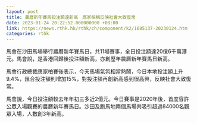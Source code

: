 ```yaml
---
layout: post
title: 農曆新年賽馬投注額達新高　應家柏稱反映社會大致復常
date: 2023-01-24 20:22:52.000000000 +08:00
link: https://news.rthk.hk/rthk/ch/component/k2/1685137-20230124.htm
categories: rthk
---
```


馬會在沙田馬場舉行農曆新年賽馬日，共11場賽事，全日投注額達20億6千萬港元。馬會說，是香港回歸後投注額新高，亦創歷年農曆新年賽馬日新高。

馬會行政總裁應家柏賽後表示，今天馬場氣氛相當熱鬧，今日本地投注額上升9.4%，匯合投注額則增加15%，對投注額再創新高感到很高興，反映社會大致復常。

馬會說，今日投注額較去年年初三多近2億元。今日賽事是2020年後，首度容許公眾入場觀賽的農曆新年賽馬日。沙田及跑馬地兩個馬場共吸引超過84000名觀眾入場，人數創3年新高。
